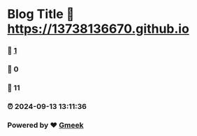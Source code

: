 # Blog Title :link: https://13738136670.github.io 
### :page_facing_up: [1](https://13738136670.github.io/tag.html) 
### :speech_balloon: 0 
### :hibiscus: 11 
### :alarm_clock: 2024-09-13 13:11:36 
### Powered by :heart: [Gmeek](https://github.com/Meekdai/Gmeek)
